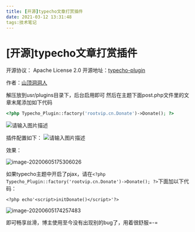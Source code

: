 ```yaml
---
title: [开源]typecho文章打赏插件
date: 2021-03-12 13:31:48
tags:技术笔记
---
```


# [开源]typecho文章打赏插件

开源协议： Apache License 2.0
开源地址：[typecho-plugin](https://github.com/roomanl/typecho-plugin)

作者：[山顶洞洞人](http://rootvip.cn/archives/39.html#comment-45)

解压放到usr/plugins目录下，后台启用即可
然后在主题下面post.php文件里的文章末尾添加如下代码

```php
<?php Typecho_Plugin::factory('rootvip.cn.Donate')->Donate(); ?>
```

![请输入图片描述](https://sddman.oss-cn-shenzhen.aliyuncs.com/typecho/TIM%E6%88%AA%E5%9B%BE20200403181241.jpg)

插件配置如下：
![请输入图片描述](https://sddman.oss-cn-shenzhen.aliyuncs.com/typecho/TIM%E6%88%AA%E5%9B%BE20200403181339.jpg)

效果：

![image-20200605175306026](C:\Users\23333\AppData\Roaming\Typora\typora-user-images\image-20200605175306026.png)

如果typecho主题中开启了pjax，请在```<?php Typecho_Plugin::factory('rootvip.cn.Donate')->Donate(); ?>```下面加以下代码：

```<?php echo'<script>initDonate()</script>'?>```

![image-20200605174257483](C:\Users\23333\AppData\Roaming\Typora\typora-user-images\image-20200605174257483.png)

即可畅享丝滑，博主使用至今没有出现别的bug了，用着很舒服=-=